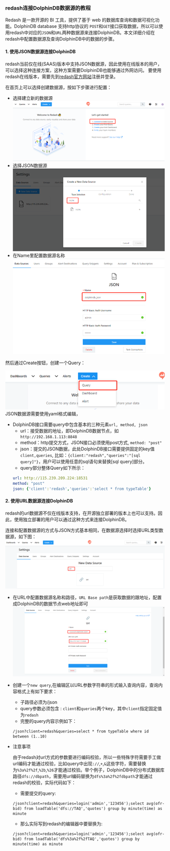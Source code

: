 ### redash连接DolphinDB数据源的教程
Redash 是一款开源的 BI 工具，提供了基于 web 的数据库查询和数据可视化功能。DolphinDB database 支持http协议的 `POST`和`GET`接口获取数据，所以可以使用redash中对应的`JSON`和`URL`两种数据源来连接DolphinDB。本文详细介绍在redash中配置数据源及查询DolphinDB中的数据的步骤。
#### 1. 使用JSON数据源连接DolphinDB
redash当前仅在线(SAAS)版本中支持JSON数据源，因此使用在线版本的用户，可以选择这种连接方案，这种方案需要DolphinDB也能够通过外网访问。
要使用redash在线版本，需要先到[redash官方网站](https://redash.io)注册并登录。

在首页上可以选择创建数据源，按如下步骤进行配置：
* 选择建立新的数据源
![image](../images/redash/ds1.png)
* 选择JSON数据源
![image](../images/redash/ds2.png)
* 在Name里配置数据源名称
![image](../images/redash/ds8.png)


然后通过Create按钮，创建一个Query：

![image](../images/redash/ds4.png)
JSON数据源需要使用yaml格式编辑，
* DolphinDB接口需要query中包含基本的三种元素`url, method, json`
	* url：接受数据的地址，即DolphinDB数据节点，如`http://192.168.1.113:8848`
	* method：http提交方式，JSON接口必须使用post方式, `method: "post"`
	* json：提交的JSON数据，此处DolphinDB接口需要提供固定的key值`client,queries`, 比如：`{client:"redash","queries":"[sql query]"}`，用户可以使用任意的sql语句来替换[sql query]部分。
	* query部分整体Query如下所示：
	```yaml
	url: http://115.239.209.224:18531
	method: "post"
	json: {'client':'redash','queries':'select * from typeTable'}
	```

#### 2. 使用URL数据源连接DolphinDB
redash的url数据源不仅在线版本支持，在开源独立部署的版本上也可以支持。因此，使用独立部署的用户可以通过这种方式来连接DolphinDB。

连接和配置数据源的方式与JSON方式基本相同，在数据源选择时选择URL类型数据源，如下图：
![image](../images/redash/ds5.png)
* 在URL中配置数据源名称和路径，`URL Base path`是获取数据的跟地址，配置成DolphinDB的数据节点web地址即可
![image](../images/redash/ds6.png)
* 创建一个`new query`,在编辑区以URL参数字符串的形式输入查询内容，查询内容格式上有如下要求：
    * 子路径必须为/json
    * query参数必须包含 : `client`和`queries`两个key，其中`client`指定固定值为`redash`
    * 完整的query内容示例如下：
    ```
    /json?client=redash&queries=select * from typeTable where id between (1..10) 
    ``` 

* 注意事项

    由于redash对url方式的参数要进行编码校验，所以一些特殊字符需要手工做url编码才能通过校验，比如query中出现`://`,`+`,`&`这些字符，需要替换为`%3a%2f%2f`,`%2b`,`%26`才能通过校验。举个例子，DolphinDB中的分布式数据库路径`dfs://dbpath`，需要用url编码替换为`dfs%3a%2f%2fdbpath`才能通过redash的校验，实际代码如下：
    * 需要提交的query:
    ```
    /json?client=redash&queries=login('admin','123456');select avg(ofr-bid) from loadTable('dfs://TAQ','quotes') group by minute(time) as minute  
    ```
    * 那么实际写到redash的编辑器中要替换为:
    ```
    /json?client=redash&queries=login('admin','123456');select avg(ofr-bid) from loadTable('dfs%3a%2f%2fTAQ','quotes') group by minute(time) as minute 
    ```
